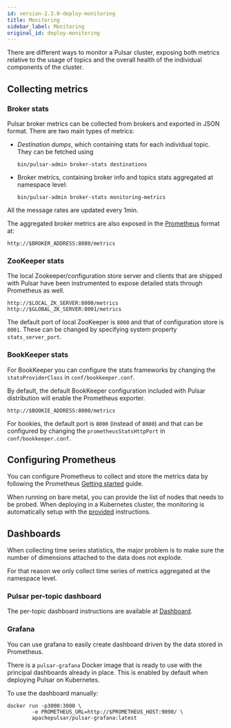 ```yaml
---
id: version-2.3.0-deploy-monitoring
title: Monitoring
sidebar_label: Monitoring
original_id: deploy-monitoring
---
```


There are different ways to monitor a Pulsar cluster, exposing both metrics relative to the usage of topics and the overall health of the individual components of the cluster.

## Collecting metrics

### Broker stats

Pulsar broker metrics can be collected from brokers and exported in JSON format. There are two main types of metrics:

* *Destination dumps*, which containing stats for each individual topic. They can be fetched using

  ```shell
  bin/pulsar-admin broker-stats destinations
  ```

* Broker metrics, containing broker info and topics stats aggregated at namespace
  level:

  ```shell
  bin/pulsar-admin broker-stats monitoring-metrics
  ```

All the message rates are updated every 1min.

The aggregated broker metrics are also exposed in the [Prometheus](https://prometheus.io) format at:

```shell
http://$BROKER_ADDRESS:8080/metrics
```

### ZooKeeper stats

The local Zookeeper/configuration store server and clients that are shipped with Pulsar have been instrumented to expose
detailed stats through Prometheus as well.

```shell
http://$LOCAL_ZK_SERVER:8000/metrics
http://$GLOBAL_ZK_SERVER:8001/metrics
```

The default port of local ZooKeeper is `8000` and that of configuration store is `8001`.
These can be changed by specifying system property `stats_server_port`.

### BookKeeper stats

For BookKeeper you can configure the stats frameworks by changing the `statsProviderClass` in
`conf/bookkeeper.conf`.

By default, the default BookKeeper configuration included with Pulsar distribution will enable
the Prometheus exporter.

```shell
http://$BOOKIE_ADDRESS:8000/metrics
```

For bookies, the default port is `8000` (instead of `8080`) and that can be configured by changing
the `prometheusStatsHttpPort` in `conf/bookkeeper.conf`.

## Configuring Prometheus

You can configure Prometheus to collect and store the metrics data by following the Prometheus
[Getting started](https://prometheus.io/docs/introduction/getting_started/) guide.

When running on bare metal, you can provide the list of nodes that needs to be probed. When deploying
in a Kubernetes cluster, the monitoring is automatically setup with the [provided](deploy-kubernetes.md)
instructions.

## Dashboards

When collecting time series statistics, the major problem is to make sure the number of dimensions
attached to the data does not explode.

For that reason we only collect time series of metrics aggregated at the namespace level.

### Pulsar per-topic dashboard

The per-topic dashboard instructions are available at [Dashboard](administration-dashboard.md).

### Grafana

You can use grafana to easily create dashboard driven by the data stored in Prometheus.

There is a `pulsar-grafana` Docker image that is ready to use with the principal dashboards already
in place. This is enabled by default when deploying Pulsar on Kubernetes.

To use the dashboard manually:

```shell
docker run -p3000:3000 \
        -e PROMETHEUS_URL=http://$PROMETHEUS_HOST:9090/ \
        apachepulsar/pulsar-grafana:latest
```
